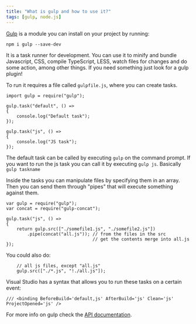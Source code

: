```yaml
---
title: "What is gulp and how to use it?"
tags: [gulp, node.js]
---
```


<a href="https://github.com/gulpjs/gulp/blob/master/docs/API.md" target="_blank">Gulp</a> is a module you can install on your project by running:

```npm i gulp --save-dev```

It is a task runner for development. You can use it to minify and bundle Javascript, CSS, compile TypeScript, LESS, watch files for changes and do some action, among other things. If you need something just look for a gulp plugin!
<!--more-->

To run it requires a file called `gulpfile.js`, where you can create tasks.

```
import gulp = require("gulp");

gulp.task("default", () =>
{
    console.log("Default task");
});

gulp.task("js", () =>
{
    console.log("JS task");
});
```

The default task can be called by executing `gulp` on the command prompt. If you want to run the js task you can call it by executing `gulp js`. Basically `gulp taskname`

Inside the tasks you can manipulate files by specifying them in an array. Then you can send them through "pipes" that will execute something against them.

```
﻿var gulp = require("gulp");
var concat = require("gulp-concat");

gulp.task("js", () =>
{
    return gulp.src(["./somefile1.js", "./somefile2.js"])
        .pipe(concat("all.js")); // from the files in the src
                                 // get the contents merge into all.js
});
```

You could also do:

```
    // all js files, except "all.js"
    gulp.src(["./*.js", "!./all.js"]);
```

Visual Studio has a syntax that allows you to run these tasks on a certain event:

```
/// <binding BeforeBuild='default,js' AfterBuild='js' Clean='js' ProjectOpened='js' />
```

For more info on gulp check the <a href="https://github.com/gulpjs/gulp/blob/master/docs/API.md" target="_blank">API documentation</a>.
